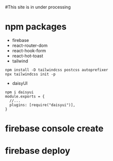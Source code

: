 #This site is in under processing

# npm packages

* firebase 
* react-router-dom 
* react-hook-form 
* react-hot-toast
* tailwind
```
npm install -D tailwindcss postcss autoprefixer
npx tailwindcss init -p
```
* daisyUI
```
npm i daisyui
module.exports = {
  //...
  plugins: [require("daisyui")],
}
```
# firebase console create

# firebase deploy

